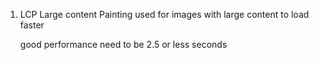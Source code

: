 1) LCP
   Large content Painting
   used for images with large content to load faster

   good performance need to be 2.5 or less seconds